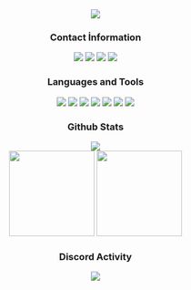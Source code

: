 <div align="center">
  <img src="https://cdn.discordapp.com/attachments/867089107216891930/888915455002157076/wizard_tattoo.png">
</div>

<div align="center">
<h3>Contact İnformation</h3>
<a href="https://discord.com/users/926098653620338698" target"blank_"><img src="https://img.shields.io/badge/Kanroiden%20-111111.svg?&style=for-the-badge&logo=discord&logoColor=white"></a>
<a href="https://open.spotify.com/user/0xf8gz88skbnwike1mu4dvrsd?si=86dadffb06e44df1" target"blank_"><img src="https://img.shields.io/badge/Spotify%20-111111.svg?&style=for-the-badge&logo=spotify&logoColor=white"></a>
<a href="https://www.youtube.com/channel/UCvPcc-_NzlNN7l1RszWKjIA" target"blank_"><img src="https://img.shields.io/badge/youtube%20-111111.svg?&style=for-the-badge&logo=youtube&logoColor=white"></a>
<a href="https://github.com/kanroidenpayto3d" target"blank_"><img src="https://img.shields.io/badge/GitHub%20-111111.svg?&style=for-the-badge&logo=github&logoColor=white"></a>
</div>


<div align="center">
<h3>Languages and Tools</h3>
<a <img src="https://img.shields.io/badge/JavaScript%20-111111.svg?&style=for-the-badge&logo=JavaScript&logoColor=white"> </a>

<img src="https://img.shields.io/badge/Node.js%20-111111.svg?&style=for-the-badge&logo=Node.js&logoColor=white">
<img src="https://img.shields.io/badge/Python%20-111111.svg?&style=for-the-badge&logo=Python&logoColor=white">
<img src="https://img.shields.io/badge/Php%20-111111.svg?&style=for-the-badge&logo=Php&logoColor=white">
<img src="https://img.shields.io/badge/Discord.Js%20-111111.svg?&style=for-the-badge&logo=Discord.Js&logoColor=white">
<img src="https://img.shields.io/badge/Visual%20Studio%20Code%20-111111.svg?&style=for-the-badge&logo=Visual%20Studio%20Code&logoColor=white>">
<img src="https://img.shields.io/badge/HTML5%20-111111.svg?&style=for-the-badge&logo=HTML5&logoColor=white">
<img src="https://img.shields.io/badge/CSS%20-111111.svg?&style=for-the-badge&logo=CSS3&logoColor=white">
</div>


<div align="center">
<h3>Github Stats</h3>
  <div>
    <img src="https://komarev.com/ghpvc/?username=ben-wizard&label=PROFILE+VIEWS&color=grey"/>
  </div>
  <img src="https://github-readme-stats.vercel.app/api?username=ben-wizard&count_private=true&hide_border=true&show_icons=true&include_all_commits=true&bg_color=0d1117&title_color=FFFFFF&text_color=9f9f9f&icon_color=FFFFFF" width="%100" height="150px">
<img src="https://github-readme-stats.vercel.app/api/top-langs/?username=ben-wizard&layout=compact&theme=nord&hide_border=true&bg_color=0d1117&border_radius=6&title_color=FFFFFF" width="%100" height="150px">
</a>

<div align="center">
<h3>Discord Activity</h3>
   <a href="https://discord.com/users/926098653620338698" target="_blank">
      <img src="https://lanyard-profile-readme.vercel.app/api/926098653620338698?bg=0d1117&animated=false&hideDiscrim=false&borderRadius=31px">
   </a>
</div>
